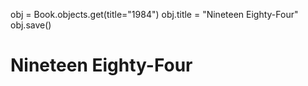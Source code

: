 obj = Book.objects.get(title="1984")
obj.title = "Nineteen Eighty-Four"
obj.save()
# Nineteen Eighty-Four     